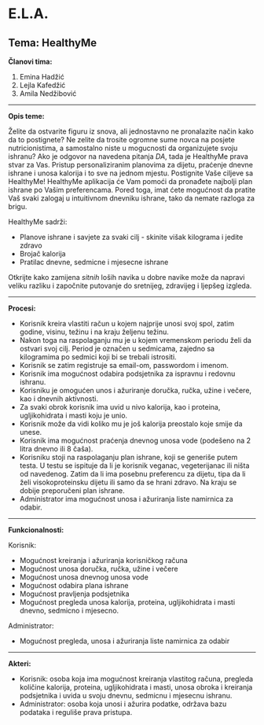 # E.L.A.  
## Tema: HealthyMe

**Članovi tima:**
1. Emina Hadžić
2. Lejla Kafedžić
3. Amila Nedžibović

---
**Opis teme:**

Želite da ostvarite figuru iz snova, ali jednostavno ne pronalazite način kako da to postignete? Ne zelite da trosite ogromne sume novca na posjete nutricionistima, a samostalno niste u mogucnosti da organizujete svoju ishranu? Ako je odgovor na navedena pitanja _DA_, tada je HealthyMe prava stvar za Vas. Pristup personaliziranim planovima za dijetu, praćenje dnevne ishrane i unosa kalorija i to sve na jednom mjestu. Postignite Vaše ciljeve sa HealthyMe!
HealthyMe aplikacija će Vam pomoći da pronađete najbolji plan ishrane po Vašim preferencama. Pored toga, imat ćete mogućnost da pratite Vaš svaki zalogaj u intuitivnom dnevniku ishrane, tako da nemate razloga za brigu. 

HealthyMe sadrži:
* Planove ishrane i savjete za svaki cilj - skinite višak kilograma i jedite zdravo
* Brojač kalorija
* Pratilac dnevne, sedmicne i mjesecne ishrane 

Otkrijte kako zamijena _sitnih_ loših navika u dobre navike može da napravi veliku razliku i započnite putovanje do sretnijeg, zdravijeg i ljepšeg izgleda.   

---

**Procesi:**

* Korisnik kreira vlastiti račun u kojem najprije unosi svoj spol, zatim godine, visinu, težinu i na kraju željenu težinu. 
* Nakon toga na raspolaganju mu je u kojem vremenskom periodu želi da ostvari svoj cilj. Period je označen u sedmicama, zajedno sa kilogramima po sedmici koji bi se trebali istrositi.  
* Korisnik se zatim registruje sa email-om, passwordom i imenom.
* Korisnik ima mogućnost odabira podsjetnika za ispravnu i redovnu ishranu.
* Korisniku je omogućen unos i ažuriranje doručka, ručka, užine i večere, kao i dnevnih aktivnosti.
* Za svaki obrok korisnik ima uvid u nivo kalorija, kao i proteina, ugljikohidrata i masti koju je unio.
* Korisnik može da vidi koliko mu je još kalorija preostalo koje smije da unese. 
* Korisnik ima mogućnost praćenja dnevnog unosa vode (podešeno na 2 litra dnevno ili 8 čaša). 
* Korisniku stoji na raspolaganju plan ishrane, koji se generiše putem testa. U testu se ispituje da li je korisnik veganac, vegeterijanac ili ništa od navedenog. Zatim da li ima posebnu preferencu za dijetu, tipa da li želi visokoproteinsku dijetu ili samo da se hrani zdravo. Na kraju se dobije preporučeni plan ishrane.   
* Administrator ima mogućnost unosa i ažuriranja liste namirnica za odabir. 

---

**Funkcionalnosti:**

Korisnik: 
* Mogućnost kreiranja i ažuriranja korisničkog računa
* Mogućnost unosa doručka, ručka, užine i večere
* Mogućnost unosa dnevnog unosa vode
* Mogućnost odabira plana ishrane
* Mogućnost pravljenja podsjetnika
* Mogućnost pregleda unosa kalorija, proteina, ugljikohidrata i masti dnevno, sedmicno i mjesecno.

Administrator:
* Mogućnost pregleda, unosa i ažuriranja liste namirnica za odabir

---

**Akteri:**
* Korisnik: osoba koja ima mogućnost kreiranja vlastitog računa, pregleda količine kalorija, proteina, ugljikohidrata i masti, unosa obroka i kreiranja podsjetnika i uvida u svoju dnevnu, sedmicnu i mjesecnu ishranu.
* Administrator: osoba koja unosi i ažurira podatke, održava bazu podataka i reguliše prava pristupa.
